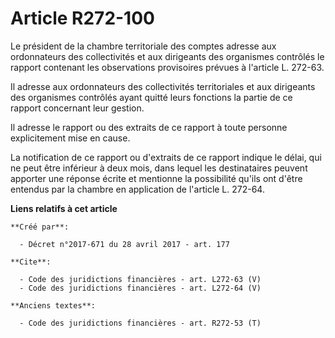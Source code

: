 # Article R272-100

Le président de la chambre territoriale des comptes adresse aux ordonnateurs des collectivités et aux dirigeants des
organismes contrôlés le rapport contenant les observations provisoires prévues à l'article L. 272-63. 

Il adresse aux ordonnateurs des collectivités territoriales et aux dirigeants des organismes contrôlés ayant quitté leurs
fonctions la partie de ce rapport concernant leur gestion. 

Il adresse le rapport ou des extraits de ce rapport à toute personne explicitement mise en cause. 

La notification de ce rapport ou d'extraits de ce rapport indique le délai, qui ne peut être inférieur à deux mois, dans
lequel les destinataires peuvent apporter une réponse écrite et mentionne la possibilité qu'ils ont d'être entendus par la
chambre en application de l'article L. 272-64.

**Liens relatifs à cet article**

	**Créé par**:

	  - Décret n°2017-671 du 28 avril 2017 - art. 177

	**Cite**:

	  - Code des juridictions financières - art. L272-63 (V)
	  - Code des juridictions financières - art. L272-64 (V)

	**Anciens textes**:

	  - Code des juridictions financières - art. R272-53 (T)
